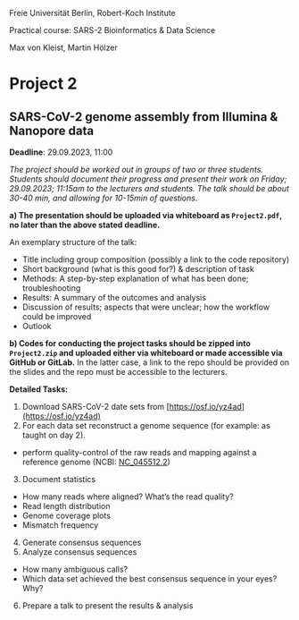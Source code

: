 Freie Universität Berlin, Robert-Koch Institute

Practical course: SARS-2 Bioinformatics & Data Science

Max von Kleist, Martin Hölzer

# Project 2

## SARS-CoV-2 genome assembly from Illumina & Nanopore data

**Deadline**: 29.09.2023, 11:00

*The project should be worked out in groups of two or three students. Students should document their progress and present their work on Friday; 29.09.2023; 11:15am to the lecturers and students. The talk should be about 30-40 min, and allowing for 10-15min of questions.*

**a) The presentation should be uploaded via whiteboard as `Project2.pdf`, no later than the above stated deadline.**

An exemplary structure of the talk: 
*	Title including group composition (possibly a link to the code repository)
*	Short background (what is this good for?) & description of task
*	Methods: A step-by-step explanation of what has been done; troubleshooting
*	Results: A summary of the outcomes and analysis
*	Discussion of results; aspects that were unclear; how the workflow could be improved 
*	Outlook

**b) Codes for conducting the project tasks should be zipped into `Project2.zip` and uploaded either via whiteboard or made accessible via GitHub or GitLab.** In the latter case, a link to the repo should be provided on the slides and the repo must be accessible to the lecturers.

**Detailed Tasks:**

1) Download SARS-CoV-2 date sets from [https://osf.io/yz4ad](https://osf.io/yz4ad) 
2) For each data set reconstruct a genome sequence (for example: as taught on day 2).
  * perform quality-control of the raw reads and mapping against a reference genome (NCBI: [NC_045512.2](https://www.ncbi.nlm.nih.gov/nuccore/NC_045512.2))
3) Document statistics 
  * How many reads where aligned? What’s the read quality?
  * Read length distribution
  * Genome coverage plots
  * Mismatch frequency
4) Generate consensus sequences
5) Analyze consensus sequences
  * How many ambiguous calls?
  * Which data set achieved the best consensus sequence in your eyes? Why? 
6) Prepare a talk to present the results & analysis


